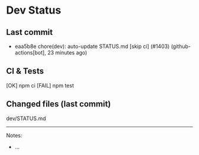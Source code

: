 # Dev Status

## Last commit
- eaa5b8e chore(dev): auto-update STATUS.md [skip ci] (#1403) (github-actions[bot], 23 minutes ago)
## CI & Tests
[OK] npm ci
[FAIL] npm test

## Changed files (last commit)
dev/STATUS.md

---
Notes:
- ...
